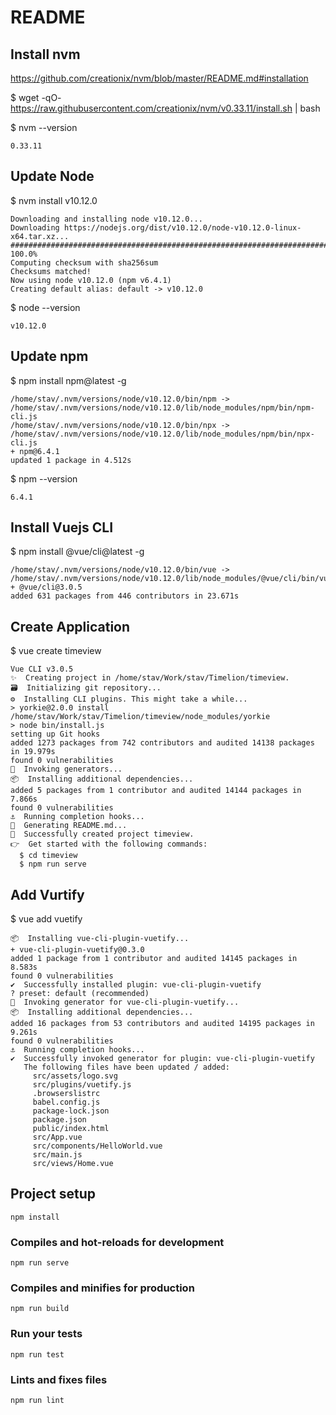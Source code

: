# README

## Install nvm

https://github.com/creationix/nvm/blob/master/README.md#installation

$ wget -qO- https://raw.githubusercontent.com/creationix/nvm/v0.33.11/install.sh | bash

$ nvm --version

	0.33.11

## Update Node

$ nvm install v10.12.0

	Downloading and installing node v10.12.0...
	Downloading https://nodejs.org/dist/v10.12.0/node-v10.12.0-linux-x64.tar.xz...
	###################################################################################################################################################################################################################################################### 100.0%
	Computing checksum with sha256sum
	Checksums matched!
	Now using node v10.12.0 (npm v6.4.1)
	Creating default alias: default -> v10.12.0

$ node --version

	v10.12.0

## Update npm

$ npm install npm@latest -g

	/home/stav/.nvm/versions/node/v10.12.0/bin/npm -> /home/stav/.nvm/versions/node/v10.12.0/lib/node_modules/npm/bin/npm-cli.js
	/home/stav/.nvm/versions/node/v10.12.0/bin/npx -> /home/stav/.nvm/versions/node/v10.12.0/lib/node_modules/npm/bin/npx-cli.js
	+ npm@6.4.1
	updated 1 package in 4.512s

$ npm --version

	6.4.1

## Install Vuejs CLI

$ npm install @vue/cli@latest -g

	/home/stav/.nvm/versions/node/v10.12.0/bin/vue -> /home/stav/.nvm/versions/node/v10.12.0/lib/node_modules/@vue/cli/bin/vue.js
	+ @vue/cli@3.0.5
	added 631 packages from 446 contributors in 23.671s

## Create Application

$ vue create timeview

	Vue CLI v3.0.5
	✨  Creating project in /home/stav/Work/stav/Timelion/timeview.
	🗃  Initializing git repository...
	⚙  Installing CLI plugins. This might take a while...
	> yorkie@2.0.0 install /home/stav/Work/stav/Timelion/timeview/node_modules/yorkie
	> node bin/install.js
	setting up Git hooks
	added 1273 packages from 742 contributors and audited 14138 packages in 19.979s
	found 0 vulnerabilities
	🚀  Invoking generators...
	📦  Installing additional dependencies...
	added 5 packages from 1 contributor and audited 14144 packages in 7.866s
	found 0 vulnerabilities
	⚓  Running completion hooks...
	📄  Generating README.md...
	🎉  Successfully created project timeview.
	👉  Get started with the following commands:
	  $ cd timeview
	  $ npm run serve

## Add Vurtify

$ vue add vuetify

	📦  Installing vue-cli-plugin-vuetify...
	+ vue-cli-plugin-vuetify@0.3.0
	added 1 package from 1 contributor and audited 14145 packages in 8.583s
	found 0 vulnerabilities
	✔  Successfully installed plugin: vue-cli-plugin-vuetify
	? preset: default (recommended)
	🚀  Invoking generator for vue-cli-plugin-vuetify...
	📦  Installing additional dependencies...
	added 16 packages from 53 contributors and audited 14195 packages in 9.261s
	found 0 vulnerabilities
	⚓  Running completion hooks...
	✔  Successfully invoked generator for plugin: vue-cli-plugin-vuetify
	   The following files have been updated / added:
	     src/assets/logo.svg
	     src/plugins/vuetify.js
	     .browserslistrc
	     babel.config.js
	     package-lock.json
	     package.json
	     public/index.html
	     src/App.vue
	     src/components/HelloWorld.vue
	     src/main.js
	     src/views/Home.vue


## Project setup
```
npm install
```

### Compiles and hot-reloads for development
```
npm run serve
```

### Compiles and minifies for production
```
npm run build
```

### Run your tests
```
npm run test
```

### Lints and fixes files
```
npm run lint
```
